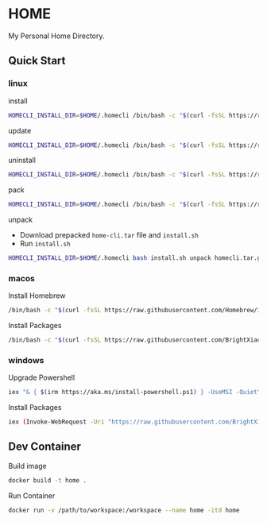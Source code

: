 # HOME

My Personal Home Directory.

## Quick Start

### linux

install
```bash
HOMECLI_INSTALL_DIR=$HOME/.homecli /bin/bash -c "$(curl -fsSL https://raw.githubusercontent.com/BrightXiaoHan/HOME/main/scripts/install.sh)"
```
update
```bash
HOMECLI_INSTALL_DIR=$HOME/.homecli /bin/bash -c "$(curl -fsSL https://raw.githubusercontent.com/BrightXiaoHan/HOME/main/scripts/update.sh)"
```


uninstall

```bash
HOMECLI_INSTALL_DIR=$HOME/.homecli /bin/bash -c "$(curl -fsSL https://raw.githubusercontent.com/BrightXiaoHan/HOME/main/scripts/uninstall.sh)"
```

pack

```bash
HOMECLI_INSTALL_DIR=$HOME/.homecli /bin/bash -c "$(curl -fsSL https://raw.githubusercontent.com/BrightXiaoHan/HOME/main/scripts/pack.sh)"
```

unpack

* Download prepacked `home-cli.tar` file and `install.sh`
* Run `install.sh`

```bash
HOMECLI_INSTALL_DIR=$HOME/.homecli bash install.sh unpack homecli.tar.gz
```

### macos

Install Homebrew

```bash
/bin/bash -c "$(curl -fsSL https://raw.githubusercontent.com/Homebrew/install/HEAD/install.sh)"
```

Install Packages

```bash
/bin/bash -c "$(curl -fsSL https://raw.githubusercontent.com/BrightXiaoHan/HOME/main/scripts/install_macos.sh)"
```

### windows

Upgrade Powershell

```bash
iex "& { $(irm https://aka.ms/install-powershell.ps1) } -UseMSI -Quiet"
```

Install Packages

```bash
iex (Invoke-WebRequest -Uri "https://raw.githubusercontent.com/BrightXiaoHan/HOME/main/scripts/install_macos.sh").Content
```

## Dev Container

Build image

```bash
docker build -t home .
```

Run Container

```bash
docker run -v /path/to/workspace:/workspace --name home -itd home
```
